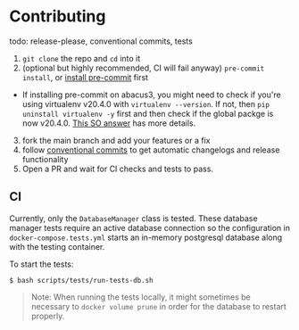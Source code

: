 # Contributing
todo: release-please, conventional commits, tests

1. `git clone` the repo and `cd` into it
2. (optional but highly recommended, CI will fail anyway) `pre-commit install`, or [install pre-commit](https://pre-commit.com/#install) first
  * If installing pre-commit on abacus3, you might need to check if you're using virtualenv v20.4.0 with `virtualenv --version`. If not, then `pip uninstall virtualenv -y` first and then check if the global packge is now v20.4.0. [This SO answer](https://stackoverflow.com/a/76317793/4249857) has more details.
3. fork the main branch and add your features or a fix
4. follow [conventional commits](https://www.conventionalcommits.org/en/v1.0.0/) to get automatic changelogs and release functionality
5. Open a PR and wait for CI checks and tests to pass.

## CI




Currently, only the `DatabaseManager` class is tested. These database manager tests require an active database connection so the configuration in `docker-compose.tests.yml` starts an in-memory postgresql database along with the testing container.

To start the tests:
```
$ bash scripts/tests/run-tests-db.sh
```

> Note: When running the tests locally, it might sometimes be necessary to `docker volume prune` in order for the database to restart properly.
